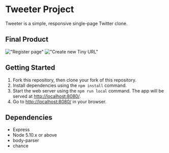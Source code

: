 # Tweeter Project

Tweeter is a simple, responsive single-page Twitter clone.

## Final Product

!["Register page"](https://raw.githubusercontent.com/hasnaa-messaoudi/tweeter/docs/register-page.png)
!["Create new Tiny URL"](https://raw.githubusercontent.com/hasnaa-messaoudi/tweeter/docs/create-new-url-page.png)



## Getting Started

1. Fork this repository, then clone your fork of this repository.
2. Install dependencies using the `npm install` command.
3. Start the web server using the `npm run local` command. The app will be served at <http://localhost:8080/>.
4. Go to <http://localhost:8080/> in your browser.

## Dependencies

- Express
- Node 5.10.x or above
- body-parser
- chance

